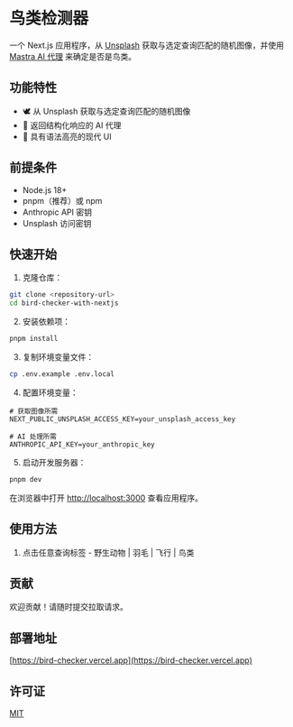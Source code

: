# 鸟类检测器

一个 Next.js 应用程序，从 [Unsplash](https://unsplash.com/) 获取与选定查询匹配的随机图像，并使用 [Mastra AI 代理](https://mastra.ai/docs/agents/overview) 来确定是否是鸟类。

## 功能特性

- 🕊️ 从 Unsplash 获取与选定查询匹配的随机图像
- 🤖 返回结构化响应的 AI 代理
- 🎨 具有语法高亮的现代 UI

## 前提条件

- Node.js 18+
- pnpm（推荐）或 npm
- Anthropic API 密钥
- Unsplash 访问密钥

## 快速开始

1. 克隆仓库：

```bash
git clone <repository-url>
cd bird-checker-with-nextjs
```

2. 安装依赖项：

```bash
pnpm install
```

3. 复制环境变量文件：

```bash
cp .env.example .env.local
```

4. 配置环境变量：

```env
# 获取图像所需
NEXT_PUBLIC_UNSPLASH_ACCESS_KEY=your_unsplash_access_key

# AI 处理所需
ANTHROPIC_API_KEY=your_anthropic_key
```

5. 启动开发服务器：

```bash
pnpm dev
```

在浏览器中打开 [http://localhost:3000](http://localhost:3000) 查看应用程序。

## 使用方法

1. 点击任意查询标签 - 野生动物 | 羽毛 | 飞行 | 鸟类

## 贡献

欢迎贡献！请随时提交拉取请求。

## 部署地址

[https://bird-checker.vercel.app](https://bird-checker.vercel.app)

## 许可证

[MIT](LICENSE)
